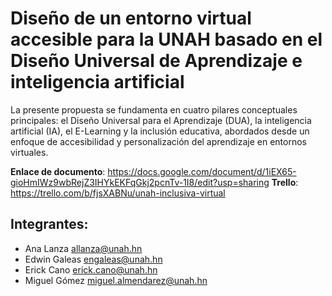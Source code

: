 # Diseño de un entorno virtual accesible para la UNAH basado en el Diseño Universal de Aprendizaje e inteligencia artificial
La presente propuesta se fundamenta en cuatro pilares conceptuales principales: el Diseño Universal para el Aprendizaje (DUA), la inteligencia artificial (IA), el E-Learning y la inclusión educativa, abordados desde un enfoque de accesibilidad y personalización del aprendizaje en entornos virtuales.

**Enlace de documento**: https://docs.google.com/document/d/1iEX65-gioHmIWz9wbRejZ3IHYkEKFqGkj2pcnTv-1I8/edit?usp=sharing
**Trello**: https://trello.com/b/fjsXABNu/unah-inclusiva-virtual

## Integrantes:
* Ana Lanza allanza@unah.hn
* Edwin Galeas engaleas@unah.hn
* Erick Cano erick.cano@unah.hn
* Miguel Gómez miguel.almendarez@unah.hn

